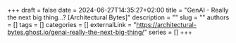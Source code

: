 +++ 
draft = false
date = 2024-06-27T14:35:27+02:00
title = "GenAI - Really the next big thing...? [Architectural Bytes]"
description = ""
slug = ""
authors = []
tags = []
categories = []
externalLink = "https://architectural-bytes.ghost.io/genai-really-the-next-big-thing/"
series = []
+++
